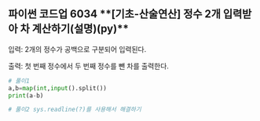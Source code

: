 ## 파이썬 코드업 6034 \***\*[기초-산술연산] 정수 2개 입력받아 차 계산하기(설명)(py)\*\***

입력: 2개의 정수가 공백으로 구분되어 입력된다.

출력: 첫 번째 정수에서 두 번째 정수를 뺀 차를 출력한다.

```python
# 풀이1
a,b=map(int,input().split())
print(a-b)

# 풀이2 sys.readline(?)를 사용해서 해결하기
```
